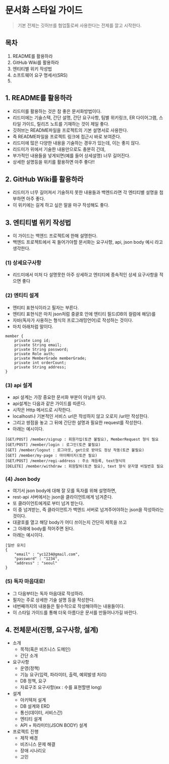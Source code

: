 # 문서화 스타일 가이드
> 기본 전제는 깃허브를 협업툴로써 사용한다는 전제를 깔고 시작한다.

## 목차
1. README를 활용하라
2. GitHub Wiki를 활용하라
3. 엔티티별 위키 작성법
4. 소프트웨어 요구 명세서(SRS)
5. 

## 1. README를 활용하라
* 리드미를 활용하는 것은 참 좋은 문서화방법이다.
* 리드미에는 기술스택, 간단 설명, 간단 요구사항, 팀별 위키링크, ER 다이어그램, 스타일 가이드, 릴리즈 노트를 기재하는 것이 제일 좋다.
* 깃허브는 README파일을 프로젝트의 기본 설명서로 사용한다.
* 즉 README파일을 프로젝트 링크에 접근시 바로 보여준다.
* 리드미에 많은 다양한 내용을 기술하는 경우가 있는데, 이는 좋지 않다.
* 리드미가 위에서 기술한 내용만으로도 충분히 긴데,
* 부가적인 내용들을 넣게되면(예를 들어 상세설명) 너무 길어진다.
* 상세한 설명등을 위키를 활용하면 아주 좋다!!

## 2. GitHub Wiki를 활용하라
* 리드미가 너무 길어져서 기술하지 못한 내용들과 백엔드라면 각 엔티티별 설명을 첨부하면 아주 좋다.
* 이 위키에는 길게 하고 싶은 말을 마구 작성해도 좋다.

## 3. 엔티티별 위키 작성법
* 이 가이드는 백엔드 프로젝트에 한해 설명한다.
* 백엔드 프로젝트에서 꼭 들어가야할 문서화는 요구사항, api, json body 예시 라고 생각한다.
### (1) 상세요구사항
* 리드미에서 미처 다 설명못한 아주 상세하고 엔티티에 종속적인 상세 요구사항을 적으면 좋다
### (2) 엔티티 설계
* 엔티티 표현식이라고 필자는 부른다.
* 엔티티 표현식은 마치 json처럼 중괄호 안에 엔티티 필드(DB의 컬럼에 해당)를 
* 자바(독자가 사용하는 형식의 프로그래밍언어)로 작성하는 것이다.
* 마치 아래처럼 말이다.
```
member {
    private Long id;
    private String email;
    private String password;
    private Role auth;
    private MemberGrade memberGrade;
    private int orderCount;  
    private String address;
}
```
### (3) api 설계
* api 설계는 가장 중요한 문서화 부분이 아닐까 싶다.
* api설계는 다음과 같은 가이드를 따른다.
* 시작은 Http 메서드로 시작한다.
* localhost나 기본적인 서비스 url은 작성하지 않고 오로지 /url만 작성한다.
* 그리고 쌍점을 놓고 그 뒤에 간단한 설명과 필요한 request를 작성한다.
* 아래는 예시이다.
```
[GET/POST] /member/signup : 회원가입(토큰 불필요), MemberRequest 형식 필요
[GET/POST] /member/login : 로그인(토큰 불필요)
[GET] /member/logout : 로그아웃, get으로 받아도 정상 작동(토큰 불필요)
[GET] /member/my-page : 마이페이지(토큰 필요)
[GET/POST] /member/regi-address : 주소 재등록, text형식의 
[DELETE] /member/withdraw : 회원탈퇴(토큰 필요), text 형식 문자열 비밀번호 필요
```
### (4) Json body
* 여기서 json body에 대해 잘 모를 독자를 위해 설명하면,
* rest-api 서버에서는 json을 클라이언트에게 넘겨준다.
* 또 클라이언트에게로 부터 넘겨 받는다.
* 이 중 넘겨받는, 즉 클라이언트가 백엔드 서버로 넘겨주어야하는 json을 작성하라는것이다.
* 대괄호를 열고 해당 body가 어디 쓰이는지 간단히 제목을 쓰고
* 그 아래에 body를 적어주면 된다.
* 아래는 예시이다.
```
[일반 유저]
{
    "email" : "yc1234@gmail.com",
    "password" : "1234",
    "address" : "seoul"
}
```
### (5) 독자 마음대로!
* 그 다음부터는 독자 마음대로 작성하라.
* 필자는 주로 상세한 기술 설명 등을 작성한다.
* 네번째까지의 내용들은 필수적으로 작성해야하는 내용들이다.
* 이 스타일 가이드를 통해 더욱 아름다운 문서를 만들어나가길 바란다.


## 4. 전체문서(진행, 요구사항, 설계)
* 소개
    * 목적(혹은 비즈니스 도메인)
    * 간단 소개
* 요구사항
    * 운영(정책)
    * 기능 요구(입력, 파라미터, 출력, 예외발생 처리)
    * DB 정책, 요구
    * 자료구조 요구사항(ex : 수를 표현할땐 long)
* 설계
    * 아키텍처 설계
    * DB 설계와 ERD
    * 통신(데이터, 서비스간)
    * 엔티티 설계
    * API + 파라미터(JSON BODY) 설계
* 프로젝트 진행
    * 제작 배경
    * 비즈니스 문제 해결
    * 장애 시나리오
    * 고민

